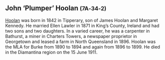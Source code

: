 
## John ‘Plumper’ Hoolan <small>(7A‑34‑2)</small>

[Hoolan](https://adb.anu.edu.au/biography/hoolan-john-6727) was born in 1842 in Tipperary, son of James Hoolan and Margaret Kennedy. He married Ellen Lawler in 1871 in King’s County, Ireland and had two sons and two daughters. In a varied career, he was a carpenter in Bathurst, a miner in Charters Towers, a newspaper proprietor in Georgetown and leased a farm in North Queensland in 1896. Hoolan was the MLA for Burke from 1890 to 1894 and again from 1896 to 1899. He died in the Diamantina region on the 15 June 1911.
